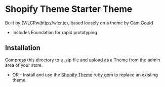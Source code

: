# Shopify Theme Starter Theme
Built by [WLCRw(http://wlcr.io), based loosely on a theme by [Cam Gould](http://camgould.com)

* Includes Foundation for rapid prototyping

## Installation
Compress this directory to a .zip file and upload as a Theme from the admin area of your store.
- OR -
Install and use the [Shopify Theme](http://shopify.github.io/shopify_theme/) ruby gem to replace an existing theme.